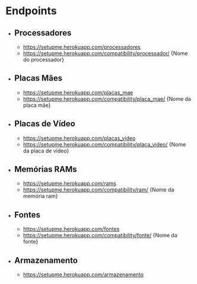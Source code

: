 # Endpoints
  - ## Processadores
     - https://setupme.herokuapp.com/processadores
     - https://setupme.herokuapp.com/compatibility/processador/ {Nome do processador}

  - ## Placas Mães
     - https://setupme.herokuapp.com/placas_mae
     - https://setupme.herokuapp.com/compatibility/placa_mae/ {Nome da placa mãe}

  - ## Placas de Vídeo
     - https://setupme.herokuapp.com/placas_video
     - https://setupme.herokuapp.com/compatibility/placa_video/ {Nome da placa de vídeo}

  - ## Memórias RAMs
     - https://setupme.herokuapp.com/rams
     - https://setupme.herokuapp.com/compatibility/ram/ {Nome da memória ram}

  - ## Fontes
     - https://setupme.herokuapp.com/fontes
     - https://setupme.herokuapp.com/compatibility/fonte/ {Nome da fonte}

  - ## Armazenamento
     - https://setupme.herokuapp.com/armazenamento
